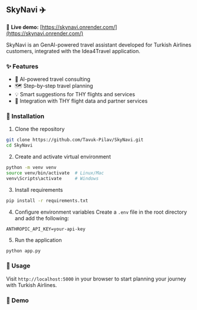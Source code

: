 ## SkyNavi ✈️

🌟 **Live demo:** [https://skynavi.onrender.com/](https://skynavi.onrender.com/)

SkyNavi is an GenAI-powered travel assistant developed for Turkish Airlines customers, integrated with the Idea4Travel application.

### ✨ Features

- 🤖 AI-powered travel consulting
- 🗺️ Step-by-step travel planning
- 💡 Smart suggestions for THY flights and services
- 🛫 Integration with THY flight data and partner services

### 🚀 Installation

1. Clone the repository
```bash
git clone https://github.com/Tavuk-Pilav/SkyNavi.git
cd SkyNavi
```

2. Create and activate virtual environment
```bash
python -m venv venv
source venv/bin/activate  # Linux/Mac
venv\Scripts\activate     # Windows
```

3. Install requirements
```bash
pip install -r requirements.txt
```

4. Configure environment variables
Create a `.env` file in the root directory and add the following:
```env
ANTHROPIC_API_KEY=your-api-key
```

5. Run the application
```bash
python app.py
```

### 🎯 Usage

Visit `http://localhost:5000` in your browser to start planning your journey with Turkish Airlines.

### 🎥 Demo

